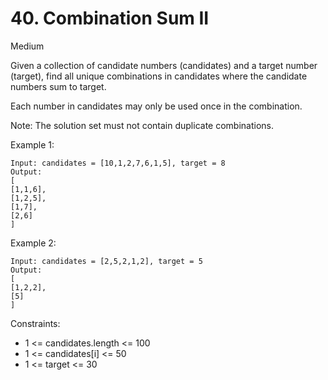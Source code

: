 # 40. Combination Sum II
Medium

Given a collection of candidate numbers (candidates) and a target number (target), 
find all unique combinations in candidates where the candidate numbers sum to target.

Each number in candidates may only be used once in the combination.

Note: The solution set must not contain duplicate combinations.

 

Example 1:
```
Input: candidates = [10,1,2,7,6,1,5], target = 8
Output: 
[
[1,1,6],
[1,2,5],
[1,7],
[2,6]
]
```
Example 2:
```
Input: candidates = [2,5,2,1,2], target = 5
Output: 
[
[1,2,2],
[5]
]
```
 

Constraints:
* 1 <= candidates.length <= 100
* 1 <= candidates[i] <= 50
* 1 <= target <= 30

